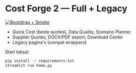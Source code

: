 # Cost Forge 2 — Full + Legacy

[![Bootstrap + Smoke](https://github.com/gerrit0492-create/Cost-forge-2/actions/workflows/bootstrap-and-smoke.yml/badge.svg)](https://github.com/gerrit0492-create/Cost-forge-2/actions/workflows/bootstrap-and-smoke.yml)

- Quick Cost (beste quotes), Data Quality, Scenario Planner  
- Supplier Quotes, DOCX/PDF export, Download Center  
- Legacy pagina's (compat wrappers)

Start lokaal:
```bash
pip install -r requirements.txt
streamlit run home.py
